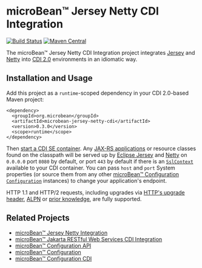 # microBean™ Jersey Netty CDI Integration

[![Build Status](https://travis-ci.com/microbean/microbean-jersey-netty-cdi.svg?branch=master)](https://travis-ci.com/microbean/microbean-jersey-netty-cdi)
[![Maven Central](https://maven-badges.herokuapp.com/maven-central/org.microbean/microbean-jersey-netty-cdi/badge.svg)](https://maven-badges.herokuapp.com/maven-central/org.microbean/microbean-jersey-netty-cdi)

The microBean™ Jersey Netty CDI Integration project integrates
[Jersey](https://jersey.github.io/) and [Netty](https://netty.io) into
[CDI 2.0](http://cdi-spec.org/) environments in an idiomatic way.

## Installation and Usage

Add this project as a `runtime`-scoped dependency in your CDI 2.0-based Maven project:
```
<dependency>
  <groupId>org.microbean</groupId>
  <artifactId>microbean-jersey-netty-cdi</artifactId>
  <version>0.3.0</version>
  <scope>runtime</scope>
</dependency>
```
Then [start a CDI SE
container](https://docs.jboss.org/cdi/api/2.0/javax/enterprise/inject/se/SeContainerInitializer.html).
Any [JAX-RS
applications](https://jax-rs.github.io/apidocs/2.1/javax/ws/rs/core/Application.html)
or resource classes found on the classpath will be served up by [Eclipse Jersey](https://projects.eclipse.org/projects/ee4j.jersey) and [Netty](https://netty.io/) on
`0.0.0.0` port `8080` by default, or port `443` by default if there is
an
[`SslContext`](https://netty.io/4.1/api/io/netty/handler/ssl/SslContext.html)
available to your CDI container.  You can pass `host` and `port`
System properties (or source them from any other [microBean™
Configuration](https://microbean.github.io/microbean-configuration/)
[`Configuration`](https://microbean.github.io/microbean-configuration/apidocs/org/microbean/configuration/spi/Configuration.html)
instances) to change your application's endpoint.

HTTP 1.1 and HTTP/2 requests, including upgrades via [HTTP's upgrade
header](https://svn.tools.ietf.org/svn/wg/httpbis/specs/rfc7230.html#header.upgrade),
[ALPN](https://www.rfc-editor.org/rfc/rfc7301#page-2) or [prior
knowledge](https://http2.github.io/http2-spec/#known-http), are fully
supported.

## Related Projects

* [microBean™ Jersey Netty Integration](https://microbean.github.io/microbean-jersey-netty/)
* [microBean™ Jakarta RESTful Web Services CDI Integration](https://microbean.github.io/microbean-jaxrs-cdi/)
* [microBean™ Configuration API](https://microbean.github.io/microbean-configuration-api/)
* [microBean™ Configuration](https://microbean.github.io/microbean-configuration/)
* [microBean™ Configuration CDI](https://microbean.github.io/microbean-configuration-cdi/)
